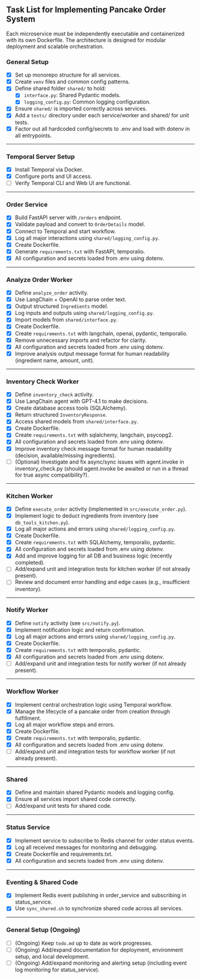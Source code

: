 ## Task List for Implementing Pancake Order System

Each microservice must be independently executable and containerized with its own Dockerfile. The architecture is designed for modular deployment and scalable orchestration.

### General Setup

- [x] Set up monorepo structure for all services.
- [x] Create `venv` files and common config patterns.
- [x] Define shared folder `shared/` to hold:
  - [x] `interface.py`: Shared Pydantic models.
  - [x] `logging_config.py`: Common logging configuration.
- [x] Ensure `shared/` is imported correctly across services.
- [x] Add a `tests/` directory under each service/worker and shared/ for unit tests.
- [x] Factor out all hardcoded config/secrets to .env and load with dotenv in all entrypoints.

---

### Temporal Server Setup

- [x] Install Temporal via Docker.
- [x] Configure ports and UI access.
- [ ] Verify Temporal CLI and Web UI are functional.

---

### Order Service

- [x] Build FastAPI server with `/orders` endpoint.
- [x] Validate payload and convert to `OrderDetails` model.
- [x] Connect to Temporal and start workflow.
- [x] Log all major interactions using `shared/logging_config.py`.
- [x] Create Dockerfile.
- [x] Generate `requirements.txt` with FastAPI, temporalio.
- [x] All configuration and secrets loaded from .env using dotenv.

---

### Analyze Order Worker

- [x] Define `analyze_order` activity.
- [x] Use LangChain + OpenAI to parse order text.
- [x] Output structured `Ingredients` model.
- [x] Log inputs and outputs using `shared/logging_config.py`.
- [x] Import models from `shared/interface.py`.
- [x] Create Dockerfile.
- [x] Create `requirements.txt` with langchain, openai, pydantic, temporalio.
- [x] Remove unnecessary imports and refactor for clarity.
- [x] All configuration and secrets loaded from .env using dotenv.
- [x] Improve analysis output message format for human readability (ingredient name, amount, unit).

---

### Inventory Check Worker

- [x] Define `inventory_check` activity.
- [x] Use LangChain agent with GPT-4.1 to make decisions.
- [x] Create database access tools (SQLAlchemy).
- [x] Return structured `InventoryResponse`.
- [x] Access shared models from `shared/interface.py`.
- [x] Create Dockerfile.
- [x] Create `requirements.txt` with sqlalchemy, langchain, psycopg2.
- [x] All configuration and secrets loaded from .env using dotenv.
- [x] Improve inventory check message format for human readability (decision, available/missing ingredients).
- [ ] (Optional) Investigate and fix async/sync issues with agent.invoke in inventory_check.py (should agent.invoke be awaited or run in a thread for true async compatibility?).

---

### Kitchen Worker

- [x] Define `execute_order` activity (implemented in `src/execute_order.py`).
- [x] Implement logic to deduct ingredients from inventory (see `db_tools_kitchen.py`).
- [x] Log all major actions and errors using `shared/logging_config.py`.
- [x] Create Dockerfile.
- [x] Create `requirements.txt` with SQLAlchemy, temporalio, pydantic.
- [x] All configuration and secrets loaded from .env using dotenv.
- [x] Add and improve logging for all DB and business logic (recently completed).
- [ ] Add/expand unit and integration tests for kitchen worker (if not already present).
- [ ] Review and document error handling and edge cases (e.g., insufficient inventory).

---

### Notify Worker

- [x] Define `notify` activity (see `src/notify.py`).
- [x] Implement notification logic and return confirmation.
- [x] Log all major actions and errors using `shared/logging_config.py`.
- [x] Create Dockerfile.
- [x] Create `requirements.txt` with temporalio, pydantic.
- [x] All configuration and secrets loaded from .env using dotenv.
- [ ] Add/expand unit and integration tests for notify worker (if not already present).

---

### Workflow Worker

- [x] Implement central orchestration logic using Temporal workflow.
- [x] Manage the lifecycle of a pancake order from creation through fulfillment.
- [x] Log all major workflow steps and errors.
- [x] Create Dockerfile.
- [x] Create `requirements.txt` with temporalio, pydantic.
- [x] All configuration and secrets loaded from .env using dotenv.
- [ ] Add/expand unit and integration tests for workflow worker (if not already present).

---

### Shared

- [x] Define and maintain shared Pydantic models and logging config.
- [x] Ensure all services import shared code correctly.
- [ ] Add/expand unit tests for shared code.

---

### Status Service

- [x] Implement service to subscribe to Redis channel for order status events.
- [x] Log all received messages for monitoring and debugging.
- [x] Create Dockerfile and requirements.txt.
- [x] All configuration and secrets loaded from .env using dotenv.

---

### Eventing & Shared Code

- [x] Implement Redis event publishing in order_service and subscribing in status_service.
- [x] Use `sync_shared.sh` to synchronize shared code across all services.

---

### General Setup (Ongoing)

- [ ] (Ongoing) Keep `todo.md` up to date as work progresses.
- [ ] (Ongoing) Add/expand documentation for deployment, environment setup, and local development.
- [ ] (Ongoing) Add/expand monitoring and alerting setup (including event log monitoring for status_service).
